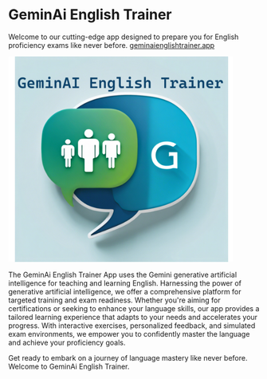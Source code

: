 # GeminAi English Trainer
Welcome to our cutting-edge app designed to prepare you for English proficiency exams like never before. <a href="https://responsible-halimeda-geminaienglishtrainer-2680bdd6.koyeb.app">geminaienglishtrainer.app</a>

<img src="https://github.com/lucasrigobello/GeminAi_English_Trainer/blob/2f1ac8074a47a4d2e52fa3f66195d39a2de527ac/GeminAiEnglishTrainer.png?raw=true" width="450">

The GeminAi English Trainer App uses the Gemini generative artificial intelligence for teaching and learning English. Harnessing the power of generative artificial intelligence, we offer a comprehensive platform for targeted training and exam readiness. Whether you're aiming for certifications or seeking to enhance your language skills, our app provides a tailored learning experience that adapts to your needs and accelerates your progress. With interactive exercises, personalized feedback, and simulated exam environments, we empower you to confidently master the language and achieve your proficiency goals.

Get ready to embark on a journey of language mastery like never before. Welcome to GeminAi English Trainer.
